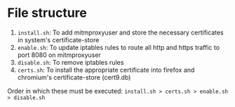 # File structure

1. `install.sh`: To add mitmproxyuser and store the necessary certificates in system's certificate-store
2. `enable.sh`: To update iptables rules to route all http and https traffic to port 8080 on mitmproxyuser
3. `disable.sh`: To remove iptables rules
4. `certs.sh`: To install the appropriate certificate into firefox and chromium's certificate-store (cert9.db)

Order in which these must be executed:
`install.sh > certs.sh > enable.sh > disable.sh`
